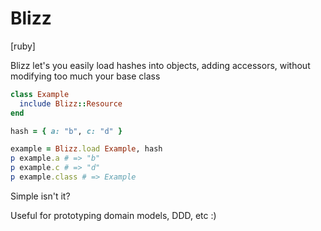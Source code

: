 # Blizz
[ruby]

Blizz let's you easily load hashes into objects, adding accessors, without modifying too much your base class

```ruby
class Example
  include Blizz::Resource
end

hash = { a: "b", c: "d" }

example = Blizz.load Example, hash
p example.a # => "b"
p example.c # => "d"
p example.class # => Example
```

Simple isn't it?

Useful for prototyping domain models, DDD, etc :)
